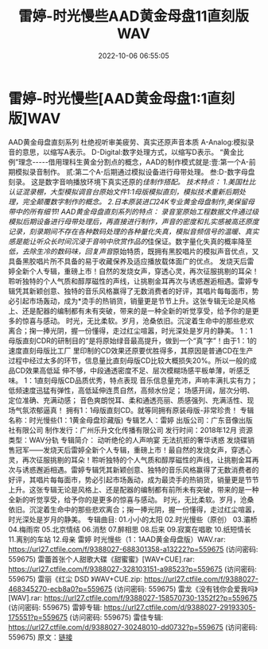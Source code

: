 ﻿---
title: 雷婷-时光慢些AAD黄金母盘11直刻版WAV
date: 2022-10-06 06:55:05
categories: WAV车载音乐、镜像
tags: 华语中文
---
# 雷婷-时光慢些[AAD黄金母盘1:1直刻版]WAV

AAD黄金母盘直刻系列
杜绝视听审美疲劳、真实还原声音本质
A-Analog:模拟录音的意思，以缩写A表示。
D-Digital:数字处理方式，以缩写D表示。
“黄金比例”理念-----借用理科生黄金分割点的概念，AAD的制作模式就是:壹:第一个A-前期模拟录音制作。
贰:第二个A-后期通过模拟设备进行母带处理。
叁:D-数字母盘刻录。
这是数字音响播放环境下真实还原的*佳制作搭配。
技术特点：
1.美国杜比认证混录棚，大型模拟调音台原始文件1:1母版模拟直刻，模拟技术重新后期处理，完全颠覆数字制作的概念。
2.日本原装进口24K专业黄金母盘制作,*美保留母带中的所有细节!
AAD黄金母盘直刻系列的特点：
录音室原始工程数据文件通过*级模拟后期设备进行母带处理后，再直接进行制作，声音的密度和扎实感被高还原度记录，刻录期间不存在各种数码处理的各种量化失真，模拟音频信号的温暖、真实感是能让听众长时间沉浸于音响中欣赏作品的*佳保证。数字量化失真的概率降至*低，去除生冷的数码味，回复声音*原始特质，既拥有黑胶唱片的模拟声音优点，又具备黑胶唱片所不具备的易于收藏保养及适应播放载体面广的优点。
发烧天后雷婷全新个人专辑，重磅上市！自然的发烧女声，穿透心灵，再次征服挑剔的耳朵！聆听独特的个人气质和醇厚磁性的声线，让挑剔金耳再次与诱惑邂逅相遇。雷婷专辑凭其新颖创意、独特的音乐风格赢得了无数消费者的好评，其唱片每每面市，势必引起市场轰动，成为*烫手的热销货，销量更是节节上升。这张专辑无论是风格上、还是配器的编制都有未有突破，带来的是一种全新的听觉享受，给予你的是更多的惊喜与感动。
时光，无比柔软。岁月，沧桑依旧。沉淀着生命中的那些悲欢离合；掬一捧光阴，握一份懂得，走过红尘喧嚣，时光深处是岁月的静美。
1：1母版直刻CDR的研制目的“是将原始绿音最高提升，做到一个“真”字”！由于1：1的速度直刻母版比工厂
里印制的CD效果还原要优胜得多，其原因是普通CD在生产过程中经过太多的环节，信息量比直刻母版CD比较大概损失20%。所以一般的成品CD效果高低延
伸不够，中段通透密度不足、层次模糊场感平板单薄，听感乏味。
1：1直刻母版CD品质优秀，特点表现
音乐信息量充沛，声响丰满扎实有力；
低频速度迅猛有弹性，高低延伸连贯自然，高频水份足；
场感开阔，层次分明、定位准确、充满动感；
音色爽朗悦耳、柔和通透亮丽、质感强列、充满活性、现场气氛浓郁逼真！
拥有1：1母版直刻CD。就等同拥有原装母版-非常珍贵！
专辑名称：时光慢些(1：1黄金母盘珍藏版)
专辑艺人：雷婷
出版公司：广东音像出版社有限公司
制作发行：广州乐升文化传播有限公司
发行时间：2018年12月
资源类型：WAV分轨
专辑简介：
动听绝伦的人声响宴
无法抗拒的奢华诱惑
发烧碟销售冠军——发烧天后雷婷全新个人专辑，重磅上市！最自然的发烧女声，穿透心灵，再次征服挑剔的耳朵！聆听独特的个人气质和醇厚磁性的声线，让挑剔金耳再次与诱惑邂逅相遇。雷婷专辑凭其新颖创意、独特的音乐风格赢得了无数消费者的好评，其唱片每每面市，势必引起市场轰动，成为最烫手的热销货，销量更是节节上升。这张专辑无论是风格上、还是配器的编制都有前所未有突破，带来的是一种全新的听觉享受，给予你的是更多的惊喜与感动。
时光，无比柔软。岁月，沧桑依旧。沉淀着生命中的那些悲欢离合；掬一捧光阴，握一份懂得，走过红尘喧嚣，时光深处是岁月的静美。
专辑曲目:
01.小小的太阳
02.时光慢些（原创）
03.灞桥
04.梅雨帘
05.北京情结
06.消愁
07.醉相思
08.后来
09.寂寞在唱歌
10.纸短情长
11.离别的车站
12.母亲
雷婷 时光慢些（1：1AAD黄金母盘版）WAV.rar: https://url27.ctfile.com/f/9388027-688301358-a13222?p=559675
(访问密码: 559675)
雷蕾首张个人甜歌大碟《甜蜜蜜》[WAV+CUE].rar: https://url27.ctfile.com/f/9388027-328103151-a98523?p=559675
(访问密码: 559675)
雷丽《红尘 DSD 》WAV+CUE.zip: https://url27.ctfile.com/f/9388027-468345270-ecb8a0?p=559675
(访问密码: 559675)
雷龙《没有钱你会爱我吗》[WAV].rar: https://url27.ctfile.com/f/9388027-158570730-1352f2?p=559675
(访问密码: 559675)
雷婷专辑: https://url27.ctfile.com/d/9388027-29193305-175551?p=559675
(访问密码: 559675)
雷佳专辑: https://url27.ctfile.com/d/9388027-30248010-dd0732?p=559675
(访问密码: 559675)
原文：[链接](https://blog.sina.com.cn/s/blog_1647c7e7601030zs5.html)